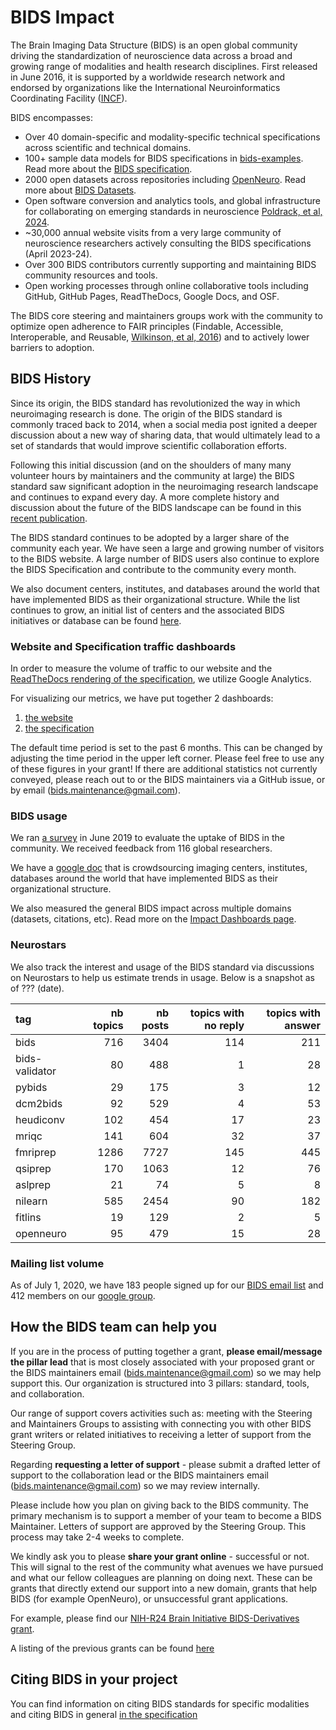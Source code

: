 # BIDS Impact

The Brain Imaging Data Structure (BIDS) is an open global community driving the 
standardization of neuroscience data across a broad and growing range of modalities 
and health research disciplines. First released in June 2016, it is supported by a 
worldwide research network and endorsed by organizations like the International 
Neuroinformatics Coordinating Facility ([INCF](https://www.incf.org/)).

BIDS encompasses:

- Over 40 domain-specific and modality-specific technical specifications across
scientific and technical domains.
- 100+ sample data models for BIDS specifications in 
[bids-examples](https://github.com/bids-standard/bids-examples). Read more about
the [BIDS specification](https://bids-specification.readthedocs.io/en/stable/).
- 2000 open datasets across repositories including 
[OpenNeuro](https://www.openneuro.org). Read more about [BIDS Datasets](/docs/datasets/index.md).
- Open software conversion and analytics tools, and global infrastructure for
collaborating on emerging standards in neuroscience 
[Poldrack, et al, 2024](https://direct.mit.edu/imag/article/doi/10.1162/imag_a_00103/119672/The-past-present-and-future-of-the-brain-imaging).
- ~30,000 annual website visits from a very large community of neuroscience researchers 
actively consulting the BIDS specifications (April 2023-24).
- Over 300 BIDS contributors currently supporting and maintaining BIDS community 
resources and tools.
- Open working processes through online collaborative tools including GitHub, 
GitHub Pages, ReadTheDocs, Google Docs, and OSF.
  
The BIDS core steering and maintainers groups work with the community to optimize open 
adherence to FAIR principles (Findable, Accessible, Interoperable, and Reusable, 
[Wilkinson, et al, 2016](https://www.nature.com/articles/sdata201618)) and to actively 
lower barriers to adoption.

## BIDS History

Since its origin, the BIDS standard has revolutionized the way in which neuroimaging
research is done. The origin of the BIDS standard is commonly traced back to 2014, 
when a social media post ignited a deeper discussion about a new way of sharing 
data, that would ultimately lead to a set of standards that would improve scientific 
collaboration efforts. 

Following this initial discussion (and on the shoulders of many many volunteer hours 
by maintainers and the community at large) the BIDS standard saw significant adoption 
in the neuroimaging research landscape and continues to expand every day. A more complete 
history and discussion about the future of the BIDS landscape can be found in this 
[recent publication](https://pmc.ncbi.nlm.nih.gov/articles/PMC10516110/).

The BIDS standard continues to be adopted by a larger share of the community each year. 
We have seen a large and growing number of visitors to the BIDS website. A large number of
BIDS users also continue to explore the BIDS Specification and contribute to the community every month. 

We also document centers, institutes, and databases around the world that have implemented BIDS as
their organizational structure. While the list continues to grow, an initial list of centers and the associated
BIDS initiatives or database can be found 
[here](https://docs.google.com/spreadsheets/d/1aySjPpEGGQwFcOavkQdcvk2t2UMXt_zoTzWLWUmq20M/edit#gid=0).

### Website and Specification traffic dashboards

In order to measure the volume of traffic to our website and the
[ReadTheDocs rendering of the specification](https://bids-specification.readthedocs.io/en/stable/),
we utilize Google Analytics.

For visualizing our metrics, we have put together 2 dashboards:

1.  [the website](https://datastudio.google.com/u/0/reporting/eab164ba-9f98-46e8-bee8-1f4f5328dc6e/page/V5leB)
1.  [the specification](https://datastudio.google.com/u/0/reporting/57bf46f1-034c-4d8b-9fe2-3a2243e469c5/page/w1leB)

The default time period is set to the past 6 months. This can be changed by
adjusting the time period in the upper left corner. Please feel free to use any
of these figures in your grant! If there are additional statistics not currently
conveyed, please reach out to or the BIDS maintainers via a GitHub issue, or by email
 ([bids.maintenance@gmail.com](mailto:bids.maintenance@gmail.com)).

### BIDS usage

We ran
[a survey](https://reproducibility.stanford.edu/bids-usage-survey-results/) in
June 2019 to evaluate the uptake of BIDS in the community. We received feedback
from 116 global researchers.

We have a
[google doc](https://docs.google.com/spreadsheets/d/1aySjPpEGGQwFcOavkQdcvk2t2UMXt_zoTzWLWUmq20M/edit#gid=0)
that is crowdsourcing imaging centers, institutes, databases around the world
that have implemented BIDS as their organizational structure.

We also measured the general BIDS impact across multiple domains (datasets, citations, etc). Read more on the [Impact Dashboards page](/docs/impact/dashboards.md).

### Neurostars

We also track the interest and usage of the BIDS standard via discussions on Neurostars 
to help us estimate trends in usage. Below is a snapshot as of ??? (date).  
<!--
TODO add automation to update every 6 months
-->

| tag            | nb topics | nb posts | topics with no reply | topics with answer |
|:---------------|----------:|---------:|---------------------:|-------------------:|
| bids           |       716 |     3404 |                  114 |                211 |
| bids-validator |        80 |      488 |                    1 |                 28 |
| pybids         |        29 |      175 |                    3 |                 12 |
| dcm2bids       |        92 |      529 |                    4 |                 53 |
| heudiconv      |       102 |      454 |                   17 |                 23 |
| mriqc          |       141 |      604 |                   32 |                 37 |
| fmriprep       |      1286 |     7727 |                  145 |                445 |
| qsiprep        |       170 |     1063 |                   12 |                 76 |
| aslprep        |        21 |       74 |                    5 |                  8 |
| nilearn        |       585 |     2454 |                   90 |                182 |
| fitlins        |        19 |      129 |                    2 |                  5 |
| openneuro      |        95 |      479 |                   15 |                 28 |

### Mailing list volume

As of July 1, 2020, we have 183 people signed up for our
[BIDS email list](https://forms.gle/JFo2aEkYbKY4EbmE6) and 412 members on our
[google group](https://groups.google.com/forum/#!forum/bids-discussion).


## How the BIDS team can help you

If you are in the process of putting together a grant, **please email/message
the pillar lead** that is most closely associated with your proposed grant or the 
BIDS maintainers email ([bids.maintenance@gmail.com](mailto:bids.maintenance@gmail.com)) 
so we may help support this. Our organization is structured into 3 pillars: standard,
tools, and collaboration.

Our range of support covers activities such as: meeting with the Steering and
Maintainers Groups to assisting with connecting you with other BIDS grant
writers or related initiatives to receiving a letter of support from the
Steering Group.

Regarding **requesting a letter of support** - please submit a drafted letter of
support to the collaboration lead or the BIDS maintainers email 
([bids.maintenance@gmail.com](mailto:bids.maintenance@gmail.com)) so we may review internally.

Please include how you plan on giving back to the BIDS community. The primary
mechanism is to support a member of your team to become a BIDS Maintainer.
Letters of support are approved by the Steering Group. This process may take 2-4
weeks to complete.

We kindly ask you to please **share your grant online** - successful or not.
This will signal to the rest of the community what avenues we have pursued and
what our fellow colleagues are planning on doing next. These can be grants that
directly extend our support into a new domain, grants that help BIDS (for example
OpenNeuro), or unsuccessful grant applications.

For example, please find our [NIH-R24 Brain Initiative BIDS-Derivatives grant](https://osf.io/c3dgx/).

A listing of the previous grants can be found [here](../collaboration/acknowledgments.md)

## Citing BIDS in your project 
You can find information on citing BIDS standards for specific modalities and 
citing BIDS in general 
[in the specification](https://bids-specification.readthedocs.io/en/latest/introduction.html#citing-bids)

<!--
## Future steps: TODO

- add country of origin to contributor appendix
- nb of datasets (openneuro or else):
  - where are they from
  - gender of dataset authors
- Enhance news and events when collaboration pillar is established
- Sharing previous BIDS grants: when the organizational design is completed, we
  can establish a common area to place this information.
-->
